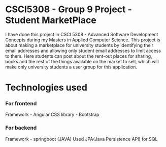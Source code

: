 # CSCI5308 - Group 9 Project - Student MarketPlace

I have done this project in CSCI 5308 - Advanced Software Development Concepts during my Masters in Applied Computer Science.
This project is about making a marketplace for university students by identifying their email addresses and allowing only student email addresses to limit access to them. Here students can post about the rent-out places for sharing, books and the rest of the things available on the market to sell, which will make only university students a user group for this application.

# Technologies used

### For frontend
Framework - Angular
CSS library - Bootstrap

### For backend
Framework - springboot (JAVA)
Used JPA(Java Persistence API) for SQL


